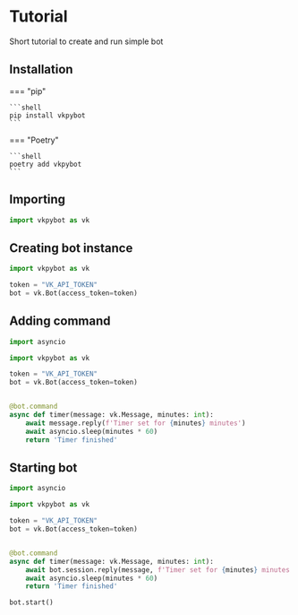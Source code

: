 # Tutorial

Short tutorial to create and run simple bot

## Installation

=== "pip"

    ```shell
    pip install vkpybot
    ```

=== "Poetry"

    ```shell
    poetry add vkpybot
    ```

## Importing

```python hl_lines="1" linenums="1"
import vkpybot as vk
```

## Creating bot instance

```python hl_lines="3 4" linenums="1"
import vkpybot as vk

token = "VK_API_TOKEN"
bot = vk.Bot(access_token=token)
```

## Adding command

```python hl_lines="1 9-13" linenums="1"
import asyncio

import vkpybot as vk

token = "VK_API_TOKEN"
bot = vk.Bot(access_token=token)


@bot.command
async def timer(message: vk.Message, minutes: int):
    await message.reply(f'Timer set for {minutes} minutes')
    await asyncio.sleep(minutes * 60)
    return 'Timer finished'
```

## Starting bot

```python hl_lines="15" linenums="1"
import asyncio

import vkpybot as vk

token = "VK_API_TOKEN"
bot = vk.Bot(access_token=token)


@bot.command
async def timer(message: vk.Message, minutes: int):
    await bot.session.reply(message, f'Timer set for {minutes} minutes')
    await asyncio.sleep(minutes * 60)
    return 'Timer finished'

bot.start()
```


